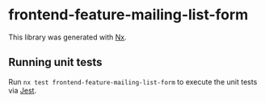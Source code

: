 # frontend-feature-mailing-list-form

This library was generated with [Nx](https://nx.dev).

## Running unit tests

Run `nx test frontend-feature-mailing-list-form` to execute the unit tests via [Jest](https://jestjs.io).
